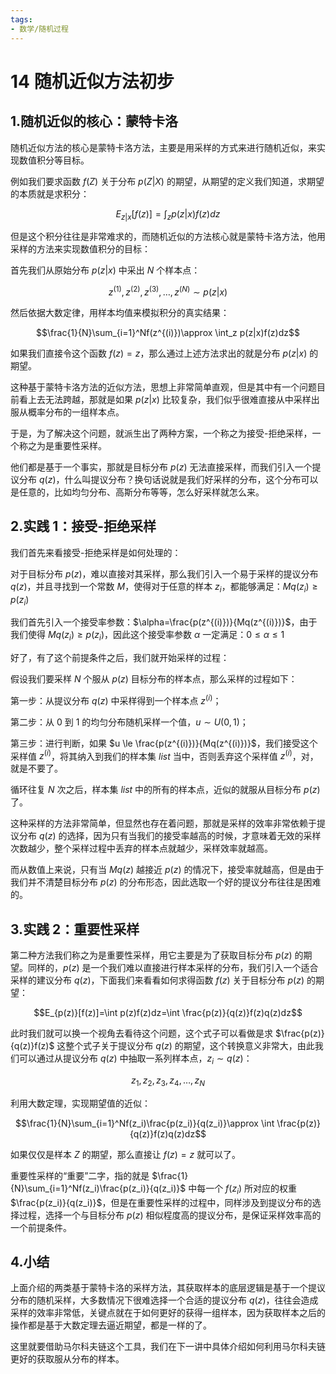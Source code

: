 ```yaml
---
tags:
- 数学/随机过程
---
```


# 14 随机近似方法初步

## 1.随机近似的核心：蒙特卡洛

随机近似方法的核心是蒙特卡洛方法，主要是用采样的方式来进行随机近似，来实现数值积分等目标。

例如我们要求函数 $f(Z)$ 关于分布 $p(Z|X)$ 的期望，从期望的定义我们知道，求期望的本质就是求积分：

$$E_{z|x}[f(z)]=\int_z p(z|x)f(z)dz$$

但是这个积分往往是非常难求的，而随机近似的方法核心就是蒙特卡洛方法，他用采样的方法来实现数值积分的目标：

首先我们从原始分布 $p(z|x)$ 中采出 $N$ 个样本点：

$$z^{(1)},z^{(2)},z^{(3)},…,z^{(N)}\sim p(z|x)$$

然后依据大数定律，用样本均值来模拟积分的真实结果：

$$\frac{1}{N}\sum_{i=1}^Nf(z^{(i)})\approx \int_z p(z|x)f(z)dz$$

如果我们直接令这个函数 $f(z)=z$，那么通过上述方法求出的就是分布 $p(z|x)$ 的期望。

这种基于蒙特卡洛方法的近似方法，思想上非常简单直观，但是其中有一个问题目前看上去无法跨越，那就是如果 $p(z|x)$ 比较复杂，我们似乎很难直接从中采样出服从概率分布的一组样本点。

于是，为了解决这个问题，就派生出了两种方案，一个称之为接受-拒绝采样，一个称之为是重要性采样。

他们都是基于一个事实，那就是目标分布 $p(z)$ 无法直接采样，而我们引入一个提议分布 $q(z)$，什么叫提议分布？换句话说就是我们好采样的分布，这个分布可以是任意的，比如均匀分布、高斯分布等等，怎么好采样就怎么来。

## 2.实践 1：接受-拒绝采样

我们首先来看接受-拒绝采样是如何处理的：

对于目标分布 $p(z)$，难以直接对其采样，那么我们引入一个易于采样的提议分布 $q(z)$，并且寻找到一个常数 $M$，使得对于任意的样本 $z_i$，都能够满足：$Mq(z_i)\ge p(z_i)$

我们首先引入一个接受率参数：$\alpha=\frac{p(z^{(i)})}{Mq(z^{(i)})}$，由于我们使得 $Mq(z_i)\ge p(z_i)$，因此这个接受率参数 $\alpha$ 一定满足：$0 \le \alpha \le 1$

好了，有了这个前提条件之后，我们就开始采样的过程：

假设我们要采样 $N$ 个服从 $p(z)$ 目标分布的样本点，那么采样的过程如下：

第一步：从提议分布 $q(z)$ 中采样得到一个样本点 $z^{(i)}$；

第二步：从 $0$ 到 $1$ 的均匀分布随机采样一个值，$u\sim U(0,1)$；

第三步：进行判断，如果 $u \le \frac{p(z^{(i)})}{Mq(z^{(i)})}$，我们接受这个采样值 $z^{(i)}$，将其纳入到我们的样本集 $list$ 当中，否则丢弃这个采样值 $z^{(i)}$，对，就是不要了。

循环往复 $N$ 次之后，样本集 $list$ 中的所有的样本点，近似的就服从目标分布 $p(z)$ 了。

这种采样的方法非常简单，但显然也存在着问题，那就是采样的效率非常依赖于提议分布 $q(z)$ 的选择，因为只有当我们的接受率越高的时候，才意味着无效的采样次数越少，整个采样过程中丢弃的样本点就越少，采样效率就越高。

而从数值上来说，只有当 $Mq(z)$ 越接近 $p(z)$ 的情况下，接受率就越高，但是由于我们并不清楚目标分布 $p(z)$ 的分布形态，因此选取一个好的提议分布往往是困难的。

## 3.实践 2：重要性采样

第二种方法我们称之为是重要性采样，用它主要是为了获取目标分布 $p(z)$ 的期望。同样的，$p(z)$ 是一个我们难以直接进行样本采样的分布，我们引入一个适合采样的建议分布 $q(z)$，下面我们来看看如何求得函数 $f(z)$ 关于目标分布 $p(z)$ 的期望：

$$E_{p(z)}[f(z)]=\int p(z)f(z)dz=\int \frac{p(z)}{q(z)}f(z)q(z)dz$$

此时我们就可以换一个视角去看待这个问题，这个式子可以看做是求 $\frac{p(z)}{q(z)}f(z)$ 这整个式子关于提议分布 $q(z)$ 的期望，这个转换意义非常大，由此我们可以通过从提议分布 $q(z)$ 中抽取一系列样本点，$z_i\sim q(z)$：

$$z_1,z_2,z_3,z_4,…,z_N$$

利用大数定理，实现期望值的近似：

$$\frac{1}{N}\sum_{i=1}^Nf(z_i)\frac{p(z_i)}{q(z_i)}\approx \int \frac{p(z)}{q(z)}f(z)q(z)dz$$

如果仅仅是样本 $Z$ 的期望，那么直接让 $f(z)=z$ 就可以了。

重要性采样的“重要”二字，指的就是 $\frac{1}{N}\sum_{i=1}^Nf(z_i)\frac{p(z_i)}{q(z_i)}$ 中每一个 $f(z_i)$ 所对应的权重 $\frac{p(z_i)}{q(z_i)}$，但是在重要性采样的过程中，同样涉及到提议分布的选择过程，选择一个与目标分布 $p(z)$ 相似程度高的提议分布，是保证采样效率高的一个前提条件。

## 4.小结

上面介绍的两类基于蒙特卡洛的采样方法，其获取样本的底层逻辑是基于一个提议分布的随机采样，大多数情况下很难选择一个合适的提议分布 $q(z)$，往往会造成采样的效率非常低，关键点就在于如何更好的获得一组样本，因为获取样本之后的操作都是基于大数定理去逼近期望，都是一样的了。

这里就要借助马尔科夫链这个工具，我们在下一讲中具体介绍如何利用马尔科夫链更好的获取服从分布的样本。